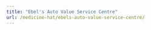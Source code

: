 ```yaml
---
title: "Ebel's Auto Value Service Centre"
url: /medicine-hat/ebels-auto-value-service-centre/
---
```

